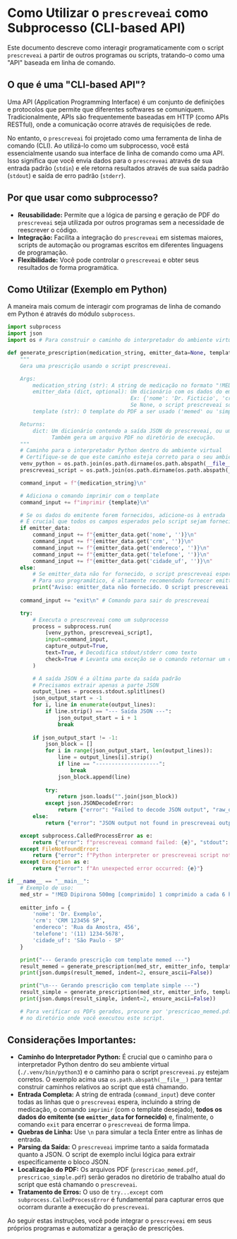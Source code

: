 # Como Utilizar o `prescreveai` como Subprocesso (CLI-based API)

Este documento descreve como interagir programaticamente com o script `prescreveai` a partir de outros programas ou scripts, tratando-o como uma "API" baseada em linha de comando.

## O que é uma "CLI-based API"?

Uma API (Application Programming Interface) é um conjunto de definições e protocolos que permite que diferentes softwares se comuniquem. Tradicionalmente, APIs são frequentemente baseadas em HTTP (como APIs RESTful), onde a comunicação ocorre através de requisições de rede.

No entanto, o `prescreveai` foi projetado como uma ferramenta de linha de comando (CLI). Ao utilizá-lo como um subprocesso, você está essencialmente usando sua interface de linha de comando como uma API. Isso significa que você envia dados para o `prescreveai` através de sua entrada padrão (`stdin`) e ele retorna resultados através de sua saída padrão (`stdout`) e saída de erro padrão (`stderr`).

## Por que usar como subprocesso?

*   **Reusabilidade:** Permite que a lógica de parsing e geração de PDF do `prescreveai` seja utilizada por outros programas sem a necessidade de reescrever o código.
*   **Integração:** Facilita a integração do `prescreveai` em sistemas maiores, scripts de automação ou programas escritos em diferentes linguagens de programação.
*   **Flexibilidade:** Você pode controlar o `prescreveai` e obter seus resultados de forma programática.

## Como Utilizar (Exemplo em Python)

A maneira mais comum de interagir com programas de linha de comando em Python é através do módulo `subprocess`.

```python
import subprocess
import json
import os # Para construir o caminho do interpretador do ambiente virtual

def generate_prescription(medication_string, emitter_data=None, template="memed"):
    """
    Gera uma prescrição usando o script prescreveai.

    Args:
        medication_string (str): A string de medicação no formato "!MED ...".
        emitter_data (dict, optional): Um dicionário com os dados do emitente.
                                       Ex: {'nome': 'Dr. Ficticio', 'crm': '123456 RJ', ...}
                                       Se None, o script prescreveai solicitará interativamente (não recomendado para uso programático).
        template (str): O template do PDF a ser usado ('memed' ou 'simple').

    Returns:
        dict: Um dicionário contendo a saída JSON do prescreveai, ou um erro.
              Também gera um arquivo PDF no diretório de execução.
    """
    # Caminho para o interpretador Python dentro do ambiente virtual
    # Certifique-se de que este caminho esteja correto para o seu ambiente
    venv_python = os.path.join(os.path.dirname(os.path.abspath(__file__)), '.venv', 'bin', 'python3')
    prescreveai_script = os.path.join(os.path.dirname(os.path.abspath(__file__)), 'prescreveai.py')

    command_input = f"{medication_string}\n"

    # Adiciona o comando imprimir com o template
    command_input += f"imprimir {template}\n"

    # Se os dados do emitente forem fornecidos, adicione-os à entrada
    # É crucial que todos os campos esperados pelo script sejam fornecidos
    if emitter_data:
        command_input += f"{emitter_data.get('nome', '')}\n"
        command_input += f"{emitter_data.get('crm', '')}\n"
        command_input += f"{emitter_data.get('endereco', '')}\n"
        command_input += f"{emitter_data.get('telefone', '')}\n"
        command_input += f"{emitter_data.get('cidade_uf', '')}\n"
    else:
        # Se emitter_data não for fornecido, o script prescreveai esperará por ele interativamente.
        # Para uso programático, é altamente recomendado fornecer emitter_data.
        print("Aviso: emitter_data não fornecido. O script prescreveai pode aguardar entrada interativa.")
    
    command_input += "exit\n" # Comando para sair do prescreveai

    try:
        # Executa o prescreveai como um subprocesso
        process = subprocess.run(
            [venv_python, prescreveai_script],
            input=command_input,
            capture_output=True,
            text=True, # Decodifica stdout/stderr como texto
            check=True # Levanta uma exceção se o comando retornar um código de erro
        )

        # A saída JSON é a última parte da saída padrão
        # Precisamos extrair apenas a parte JSON
        output_lines = process.stdout.splitlines()
        json_output_start = -1
        for i, line in enumerate(output_lines):
            if line.strip() == "--- Saída JSON ---":
                json_output_start = i + 1
                break
        
        if json_output_start != -1:
            json_block = []
            for i in range(json_output_start, len(output_lines)):
                line = output_lines[i].strip()
                if line == "--------------------":
                    break
                json_block.append(line)
            
            try:
                return json.loads("".join(json_block))
            except json.JSONDecodeError:
                return {"error": "Failed to decode JSON output", "raw_output": process.stdout}
        else:
            return {"error": "JSON output not found in prescreveai output", "raw_output": process.stdout}

    except subprocess.CalledProcessError as e:
        return {"error": f"prescreveai command failed: {e}", "stdout": e.stdout, "stderr": e.stderr}
    except FileNotFoundError:
        return {"error": f"Python interpreter or prescreveai script not found. Check paths: {venv_python}, {prescreveai_script}"}
    except Exception as e:
        return {"error": f"An unexpected error occurred: {e}"}

if __name__ == "__main__":
    # Exemplo de uso:
    med_str = "!MED Dipirona 500mg [comprimido] 1 comprimido a cada 6 horas; Amoxicilina 250mg [capsula] 1 capsula a cada 8 horas;"
    
    emitter_info = {
        'nome': 'Dr. Exemplo',
        'crm': 'CRM 123456 SP',
        'endereco': 'Rua da Amostra, 456',
        'telefone': '(11) 1234-5678',
        'cidade_uf': 'São Paulo - SP'
    }

    print("--- Gerando prescrição com template memed ---")
    result_memed = generate_prescription(med_str, emitter_info, template="memed")
    print(json.dumps(result_memed, indent=2, ensure_ascii=False))

    print("\n--- Gerando prescrição com template simple ---")
    result_simple = generate_prescription(med_str, emitter_info, template="simple")
    print(json.dumps(result_simple, indent=2, ensure_ascii=False))

    # Para verificar os PDFs gerados, procure por 'prescricao_memed.pdf' e 'prescricao_simple.pdf'
    # no diretório onde você executou este script.
```

## Considerações Importantes:

*   **Caminho do Interpretador Python:** É crucial que o caminho para o interpretador Python dentro do seu ambiente virtual (`./.venv/bin/python3`) e o caminho para o script `prescreveai.py` estejam corretos. O exemplo acima usa `os.path.abspath(__file__)` para tentar construir caminhos relativos ao script que está chamando.
*   **Entrada Completa:** A string de entrada (`command_input`) deve conter todas as linhas que o `prescreveai` espera, incluindo a string de medicação, o comando `imprimir` (com o template desejado), **todos os dados do emitente (se `emitter_data` for fornecido)** e, finalmente, o comando `exit` para encerrar o `prescreveai` de forma limpa.
*   **Quebras de Linha:** Use `\n` para simular a tecla Enter entre as linhas de entrada.
*   **Parsing da Saída:** O `prescreveai` imprime tanto a saída formatada quanto a JSON. O script de exemplo inclui lógica para extrair especificamente o bloco JSON.
*   **Localização do PDF:** Os arquivos PDF (`prescricao_memed.pdf`, `prescricao_simple.pdf`) serão gerados no diretório de trabalho atual do script que está chamando o `prescreveai`.
*   **Tratamento de Erros:** O uso de `try...except` com `subprocess.CalledProcessError` é fundamental para capturar erros que ocorram durante a execução do `prescreveai`.

Ao seguir estas instruções, você pode integrar o `prescreveai` em seus próprios programas e automatizar a geração de prescrições.
